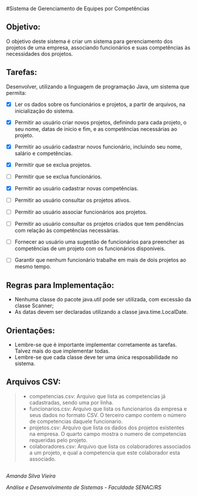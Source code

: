 #Sistema de Gerenciamento de Equipes por Competências


## Objetivo:

O objetivo deste sistema é criar um sistema para gerenciamento dos projetos de uma empresa, associando funcionários e suas competências às necessidades dos projetos.


## Tarefas:

Desenvolver, utilizando a linguagem de programação Java, um sistema que permita:

- [x] Ler os dados sobre os funcionários e projetos, a partir de arquivos, na inicialização do sistema.
- [x] Permitir ao usuário criar novos projetos, definindo para cada projeto, o seu nome, datas de inicio e fim, e as competências necessárias ao projeto.
- [x] Permitir ao usuário cadastrar novos funcionário, incluindo seu nome, salário e competências.
- [x] Permitir que se exclua projetos.
- [ ] Permitir que se exclua funcionários.
- [x] Permitir ao usuário cadastrar novas competências.
- [ ] Permitir ao usuário consultar os projetos ativos.
- [ ] Permitir ao usuário associar funcionários aos projetos.
- [ ] Permitir ao usuário consultar os projetos criados que tem pendências com relação às competências necessárias.
- [ ] Fornecer ao usuário uma sugestão de funcionários para preencher as competências de um projeto com os funcionários disponíveis.
- [ ] Garantir que nenhum funcionário trabalhe em mais de dois projetos ao mesmo tempo.


## Regras para Implementação:

- Nenhuma classe do pacote java.util pode ser utilizada, com excessão da classe Scanner;
- As datas devem ser declaradas utilizando a classe java.time.LocalDate.

## Orientações:
- Lembre-se que é importante implementar corretamente as tarefas. Talvez mais do que implementar todas.
- Lembre-se que cada classe deve ter uma única resposabilidade no sistema.

## Arquivos CSV:

> - competencias.csv: Arquivo que lista as competencias já cadastradas, sendo uma por linha.
> - funcionarios.csv: Arquivo que lista os funcionarios da empresa e seus dados no formato CSV. O terceiro campo contem o número de competencias daquele funcionario.
> - projetos.csv: Arquivo que lista os dados dos projetos existentes na empresa. O quarto campo mostra o numero de competencias requeridas pelo projeto.
> - colaboradores.csv: Arquivo que lista os colaboradores associados a um projeto, e qual a competencia que este colaborador esta associado.

##

*Amanda Silva Vieira*

*Análise e Desenvolvimento de Sistemas - Faculdade SENAC/RS*
